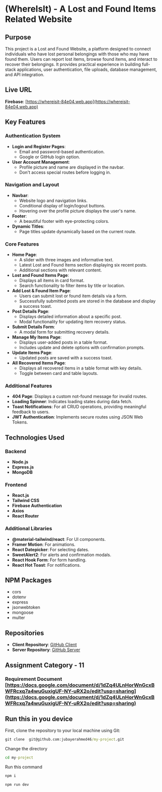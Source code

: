 # (WhereIsIt) - A Lost and Found Items Related Website

## Purpose

This project is a Lost and Found Website, a platform designed to connect individuals who have lost personal belongings with those who may have found them. Users can report lost items, browse found items, and interact to recover their belongings. It provides practical experience in building full-stack applications, user authentication, file uploads, database management, and API integration.

## Live URL

**Firebase**: [https://whereisit-84e04.web.app](https://whereisit-84e04.web.app)

## Key Features

### Authentication System

- **Login and Register Pages**:
  - Email and password-based authentication.
  - Google or GitHub login option.
- **User Account Management**:
  - Profile picture and name are displayed in the navbar.
  - Don't access special routes before logging in.

### Navigation and Layout

- **Navbar**:
  - Website logo and navigation links.
  - Conditional display of login/logout buttons.
  - Hovering over the profile picture displays the user's name.
- **Footer**:
  - A beautiful footer with eye-protecting colors.
- **Dynamic Titles**:
  - Page titles update dynamically based on the current route.

### Core Features

- **Home Page**:
  - A slider with three images and informative text.
  - Latest Lost and Found Items section displaying six recent posts.
  - Additional sections with relevant content.
- **Lost and Found Items Page**:
  - Displays all items in card format.
  - Search functionality to filter items by title or location.
- **Add Lost & Found Item Page**:
  - Users can submit lost or found item details via a form.
  - Successfully submitted posts are stored in the database and display a success toast.
- **Post Details Page**:
  - Displays detailed information about a specific post.
  - Modal functionality for updating item recovery status.
- **Submit Details Form**:
  - A modal form for submitting recovery details.
- **Manage My Items Page**:
  - Displays user-added posts in a table format.
  - Includes update and delete options with confirmation prompts.
- **Update Items Page**:
  - Updated posts are saved with a success toast.
- **All Recovered Items Page**:
  - Displays all recovered items in a table format with key details.
  - Toggle between card and table layouts.

### Additional Features

- **404 Page**: Displays a custom not-found message for invalid routes.
- **Loading Spinner**: Indicates loading states during data fetch.
- **Toast Notifications**: For all CRUD operations, providing meaningful feedback to users.
- **JWT Authentication**: Implements secure routes using JSON Web Tokens.

## Technologies Used

### Backend

- **Node.js**
- **Express.js**
- **MongoDB**

### Frontend

- **React.js**
- **Tailwind CSS**
- **Firebase Authentication**
- **Axios**
- **React Router**

### Additional Libraries

- **@material-tailwind/react**: For UI components.
- **Framer Motion**: For animations.
- **React Datepicker**: For selecting dates.
- **SweetAlert2**: For alerts and confirmation modals.
- **React Hook Form**: For form handling.
- **React Hot Toast**: For notifications.

## NPM Packages

- cors
- dotenv
- express
- jsonwebtoken
- mongoose
- multer

## Repositories

- **Client Repository**: [GitHub Client](https://classroom.github.com/a/OeQd7p08)
- **Server Repository**: [GitHub Server](https://classroom.github.com/a/Kdivoc6q)

## Assignment Category - **11**

### Requirement Document [https://docs.google.com/document/d/1dZq4ULnHorWnGcxBWFRcxq7a4wuGuxigUF-NY-uRX2o/edit?usp=sharing](https://docs.google.com/document/d/1dZq4ULnHorWnGcxBWFRcxq7a4wuGuxigUF-NY-uRX2o/edit?usp=sharing)

## Run this in you device

First, clone the repository to your local machine using Git:

```cmd
git clone  git@github.com:jubayerahmed46/my-project.git
```

Change the directory

```cmd
cd my-project
```

Run this command

```cmd
npm i
```

```cmd
npm run dev
```
